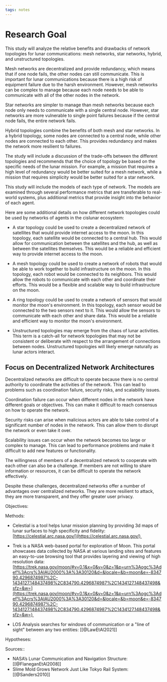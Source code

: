 ```yaml
---
tags: notes
---
```

# Research Goal

This study will analyze the relative benefits and drawbacks of network topologies for lunar communications: mesh networks, star networks, hybrid, and unstructured topologies.

Mesh networks are decentralized and provide redundancy, which means that if one node fails, the other nodes can still communicate. This is important for lunar communications because there is a high risk of equipment failure due to the harsh environment. However, mesh networks can be complex to manage because each node needs to be able to communicate with all of the other nodes in the network.

Star networks are simpler to manage than mesh networks because each node only needs to communicate with a single central node. However, star networks are more vulnerable to single point failures because if the central node fails, the entire network fails.

Hybrid topologies combine the benefits of both mesh and star networks. In a hybrid topology, some nodes are connected to a central node, while other nodes are connected to each other. This provides redundancy and makes the network more resilient to failures.

The study will include a discussion of the trade-offs between the different topologies and recommends that the choice of topology be based on the specific needs of the lunar mission. For example, a mission that requires a high level of redundancy would be better suited for a mesh network, while a mission that requires simplicity would be better suited for a star network.

This study will include the models of each type of network. The models are examined through several performance metrics that are transferable to real-world systems, plus additional metrics that provide insight into the behavior of each agent.

Here are some additional details on how different network topologies could be used by networks of agents in the cislunar ecosystem:

- A star topology could be used to create a decentralized network of satellites that would provide internet access to the moon. In this topology, each satellite would be connected to a central hub. This would allow for communication between the satellites and the hub, as well as between the satellites themselves. This would be a reliable and efficient way to provide internet access to the moon.
    
- A mesh topology could be used to create a network of robots that would be able to work together to build infrastructure on the moon. In this topology, each robot would be connected to its neighbors. This would allow the robots to communicate with each other and coordinate their efforts. This would be a flexible and scalable way to build infrastructure on the moon.
    
- A ring topology could be used to create a network of sensors that would monitor the moon's environment. In this topology, each sensor would be connected to the two sensors next to it. This would allow the sensors to communicate with each other and share data. This would be a reliable and efficient way to monitor the moon's environment.
    
- Unstructured topologies may emerge from the chaos of lunar activities. This term is a catch-all for network topologies that may not be consistent or deliberate with respect to the arrangement of connections between nodes. Unstructured topologies will likely emerge naturally as lunar actors interact.
    

## Focus on Decentralized Network Architectures

Decentralized networks are difficult to operate because there is no central authority to coordinate the activities of the network. This can lead to problems such as coordination failure, security risks, and scalability issues.

Coordination failure can occur when different nodes in the network have different goals or objectives. This can make it difficult to reach consensus on how to operate the network.

Security risks can arise when malicious actors are able to take control of a significant number of nodes in the network. This can allow them to disrupt the network or even take it over.

Scalability issues can occur when the network becomes too large or complex to manage. This can lead to performance problems and make it difficult to add new features or functionality.

The willingness of members of a decentralized network to cooperate with each other can also be a challenge. If members are not willing to share information or resources, it can be difficult to operate the network effectively.

Despite these challenges, decentralized networks offer a number of advantages over centralized networks. They are more resilient to attack, they are more transparent, and they offer greater user privacy.

  

Objectives:

  

Methods:

- Celestial is a tool helps lunar mission planning by providing 3d maps of lunar surfaces to high specificity and fidelity: [https://celestial.arc.nasa.gov/](https://celestial.arc.nasa.gov/) 
    
- Trek is a NASA web-based portal for exploration of Moon. This portal showcases data collected by NASA at various landing sites and features an easy-to-use browsing tool that provides layering and viewing of high resolution data: [https://trek.nasa.gov/moon/#v=0.1&x=0&y=0&z=1&p=urn%3Aogc%3Adef%3Acrs%3AIAU2000%3A%3A30120&d=&locale=&b=moon&e=-834790.4296874987%2C-1434127.148437498%2C834790.4296874987%2C1434127.148437498&sfz=&w=](https://trek.nasa.gov/moon/#v=0.1&x=0&y=0&z=1&p=urn%3Aogc%3Adef%3Acrs%3AIAU2000%3A%3A30120&d=&locale=&b=moon&e=-834790.4296874987%2C-1434127.148437498%2C834790.4296874987%2C1434127.148437498&sfz=&w=) 
    
- LOS Analysis searches for windows of communication or a "line of sight" between any two entities: [[@LawEtAl2021]]
    

Hypotheses:

  

Sources::

- NASA’s Lunar Communication and Navigation Structure: [[@FlaneganEtAl2008]]
- Slime Mold Grows Network Just Like Tokyo Rail System: [[@Sanders2010]]